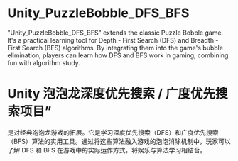 # Unity_PuzzleBobble_DFS_BFS
"Unity_PuzzleBobble_DFS_BFS" extends the classic Puzzle Bobble game. It's a practical learning tool for Depth - First Search (DFS) and Breadth - First Search (BFS) algorithms. By integrating them into the game's bubble elimination, players can learn how DFS and BFS work in gaming, combining fun with algorithm study.
# Unity 泡泡龙深度优先搜索 / 广度优先搜索项目”
是对经典泡泡龙游戏的拓展。它是学习深度优先搜索（DFS）和广度优先搜索（BFS）算法的实用工具。通过将这些算法融入游戏的泡泡消除机制中，玩家可以了解 DFS 和 BFS 在游戏中的实际运作方式，将娱乐与算法学习相结合。
